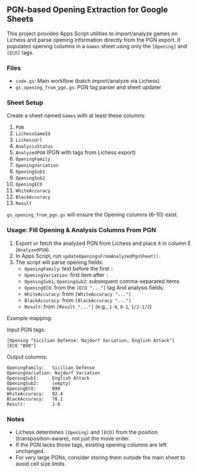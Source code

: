## PGN-based Opening Extraction for Google Sheets

This project provides Apps Script utilities to import/analyze games on Lichess and parse opening information directly from the PGN export. It populates opening columns in a `Games` sheet using only the `[Opening]` and `[ECO]` tags.

### Files
- `code.gs`: Main workflow (batch import/analyze via Lichess)
- `gs_opening_from_pgn.gs`: PGN tag parser and sheet updater

### Sheet Setup
Create a sheet named `Games` with at least these columns:

1. `PGN`
2. `LichessGameId`
3. `LichessUrl`
4. `AnalysisStatus`
5. `AnalyzedPGN` (PGN with tags from Lichess export)
6. `OpeningFamily`
7. `OpeningVariation`
8. `OpeningSub1`
9. `OpeningSub2`
10. `OpeningECO`
11. `WhiteAccuracy`
12. `BlackAccuracy`
13. `Result`

`gs_opening_from_pgn.gs` will ensure the Opening columns (6–10) exist.

### Usage: Fill Opening & Analysis Columns From PGN
1. Export or fetch the analyzed PGN from Lichess and place it in column E (`AnalyzedPGN`).
2. In Apps Script, run `updateOpeningsFromAnalyzedPgnSheet()`.
3. The script will parse opening fields:
   - `OpeningFamily`: text before the first `:`
   - `OpeningVariation`: first item after `:`
   - `OpeningSub1`, `OpeningSub2`: subsequent comma-separated items
   - `OpeningECO`: from the `[ECO "..."]` tag
   And analysis fields:
   - `WhiteAccuracy`: from `[WhiteAccuracy "..."]`
   - `BlackAccuracy`: from `[BlackAccuracy "..."]`
   - `Result`: from `[Result "..."]` (e.g., `1-0`, `0-1`, `1/2-1/2`)

Example mapping:

Input PGN tags:
```
[Opening "Sicilian Defense: Najdorf Variation, English Attack"]
[ECO "B90"]
```

Output columns:
```
OpeningFamily:   Sicilian Defense
OpeningVariation: Najdorf Variation
OpeningSub1:     English Attack
OpeningSub2:     (empty)
OpeningECO:      B90
WhiteAccuracy:   92.4
BlackAccuracy:   78.1
Result:          1-0
```

### Notes
- Lichess determines `[Opening]` and `[ECO]` from the position (transposition-aware), not just the move order.
- If the PGN lacks those tags, existing opening columns are left unchanged.
- For very large PGNs, consider storing them outside the main sheet to avoid cell size limits.

